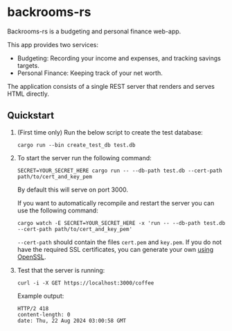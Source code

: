 # backrooms-rs
Backrooms-rs is a budgeting and personal finance web-app.

This app provides two services:
* Budgeting: Recording your income and expenses, and tracking savings targets.
* Personal Finance: Keeping track of your net worth.

The application consists of a single REST server that renders and serves HTML directly.

## Quickstart
1.  (First time only) Run the below script to create the test database:
    ```shell
    cargo run --bin create_test_db test.db
    ```
2.  To start the server run the following command:
    ```shell
    SECRET=YOUR_SECRET_HERE cargo run -- --db-path test.db --cert-path path/to/cert_and_key_pem
    ```
    By default this will serve on port 3000.

    If you want to automatically recompile and restart the server you can use the following command:
    ```shell
    cargo watch -E SECRET=YOUR_SECRET_HERE -x 'run -- --db-path test.db --cert-path path/to/cert_and_key_pem'
    ```

    `--cert-path` should contain the files `cert.pem` and `key.pem`.
    If you do not have the required SSL certificates, you can generate your own [using OpenSSL](https://stackoverflow.com/a/10176685).
3.  Test that the server is running:
    ```shell
    curl -i -X GET https://localhost:3000/coffee
    ```

    Example output:
    ```
    HTTP/2 418
    content-length: 0
    date: Thu, 22 Aug 2024 03:00:58 GMT
    ```
